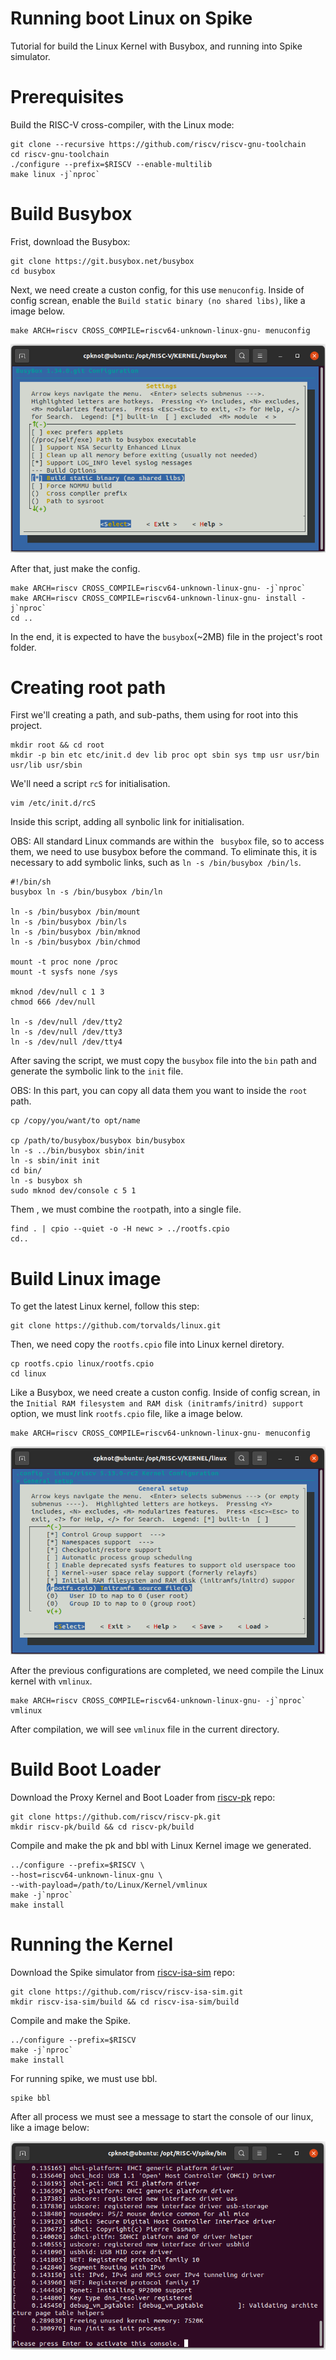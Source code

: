 # Running boot Linux on Spike

Tutorial for build the Linux Kernel with Busybox, and running into Spike simulator.

# Prerequisites

Build the RISC-V cross-compiler, with the Linux mode:
```
git clone --recursive https://github.com/riscv/riscv-gnu-toolchain
cd riscv-gnu-toolchain
./configure --prefix=$RISCV --enable-multilib
make linux -j`nproc`
```

# Build Busybox

Frist, download the Busybox:  
```
git clone https://git.busybox.net/busybox
cd busybox
```

Next, we need create a custon config, for this use ```menuconfig```. Inside of config screan, enable the ```Build static binary (no shared libs)```, like a image below.
```
make ARCH=riscv CROSS_COMPILE=riscv64-unknown-linux-gnu- menuconfig
```
![image1](figures/Busybox.png)

After that, just make the config.
```
make ARCH=riscv CROSS_COMPILE=riscv64-unknown-linux-gnu- -j`nproc`
make ARCH=riscv CROSS_COMPILE=riscv64-unknown-linux-gnu- install -j`nproc`
cd ..
```

In the end, it is expected to have the ```busybox```(~2MB) file in the project's root folder.


# Creating root path

First we'll creating a path, and sub-paths, them using for root into this project.

```
mkdir root && cd root
mkdir -p bin etc etc/init.d dev lib proc opt sbin sys tmp usr usr/bin usr/lib usr/sbin

```
We'll need a script ```rcS``` for initialisation.
```
vim /etc/init.d/rcS
```

Inside this script, adding all synbolic link for initialisation.

OBS: All standard Linux commands are within the ``` busybox``` file, so to access them, we need to use busybox before the command. To eliminate this, it is necessary to add symbolic links, such as ```ln -s /bin/busybox /bin/ls```.
```
#!/bin/sh
busybox ln -s /bin/busybox /bin/ln

ln -s /bin/busybox /bin/mount
ln -s /bin/busybox /bin/ls
ln -s /bin/busybox /bin/mknod
ln -s /bin/busybox /bin/chmod

mount -t proc none /proc
mount -t sysfs none /sys

mknod /dev/null c 1 3
chmod 666 /dev/null

ln -s /dev/null /dev/tty2
ln -s /dev/null /dev/tty3
ln -s /dev/null /dev/tty4
```

After saving the script, we must copy the ```busybox``` file into the ```bin``` path and generate the symbolic link to the ```init``` file.

OBS: In this part, you can copy all data them you want to inside the ```root``` path. 
```
cp /copy/you/want/to opt/name

cp /path/to/busybox/busybox bin/busybox
ln -s ../bin/busybox sbin/init
ln -s sbin/init init
cd bin/
ln -s busybox sh
sudo mknod dev/console c 5 1
```


Them , we must combine the ```root```path, into a single file.
```
find . | cpio --quiet -o -H newc > ../rootfs.cpio
cd.. 
```


# Build Linux image

To get the latest Linux kernel, follow this step:
```
git clone https://github.com/torvalds/linux.git
```

Then, we need copy the ```rootfs.cpio``` file into Linux kernel diretory.
```
cp rootfs.cpio linux/rootfs.cpio
cd linux
```

Like a Busybox, we need create a custon config. Inside of config screan, in  the ```Initial RAM filesystem and RAM disk (initramfs/initrd) support``` option, we must link ```rootfs.cpio``` file, like a image below.
```
make ARCH=riscv CROSS_COMPILE=riscv64-unknown-linux-gnu- menuconfig
```
![image2](figures/linux.png)

After the previous configurations are completed, we need compile the Linux kernel with ```vmlinux```.
```
make ARCH=riscv CROSS_COMPILE=riscv64-unknown-linux-gnu- -j`nproc` vmlinux
```

After compilation, we will see ```vmlinux``` file in the current directory.


# Build Boot Loader

Download the Proxy Kernel and Boot Loader from [riscv-pk](https://github.com/riscv/riscv-pk) repo:
```
git clone https://github.com/riscv/riscv-pk.git
mkdir riscv-pk/build && cd riscv-pk/build
```

Compile and make the pk and bbl with Linux Kernel image we generated.
```
../configure --prefix=$RISCV \
--host=riscv64-unknown-linux-gnu \
--with-payload=/path/to/Linux/Kernel/vmlinux
make -j`nproc`
make install
```


# Running the Kernel 

Download the Spike simulator from [riscv-isa-sim](https://github.com/riscv/riscv-isa-sim.git) repo:

```
git clone https://github.com/riscv/riscv-isa-sim.git
mkdir riscv-isa-sim/build && cd riscv-isa-sim/build
```


Compile and make the Spike.
```
../configure --prefix=$RISCV 
make -j`nproc`
make install
```

For running spike, we must use bbl.
```
spike bbl
```

After all process we must see a message to start the console of our linux, like a image below:

![image3](figures/kernel.png)


